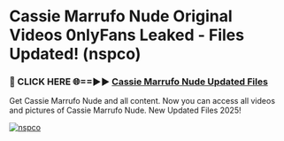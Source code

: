 # Cassie Marrufo Nude Original Videos 0nlyFans Leaked - Files Updated! (nspco)

<h3>🔴 CLICK HERE 🌐==►► <a href="https://tinyurl.com/5h6xmrr3" rel="nofollow">Cassie Marrufo Nude Updated Files</a></h3>

Get Cassie Marrufo Nude and all content. Now you can access all videos and pictures of Cassie Marrufo Nude. New Updated Files 2025!

[![nspco](https://i.imgur.com/KVD873Z.gif)](https://tinyurl.com/5h6xmrr3)
